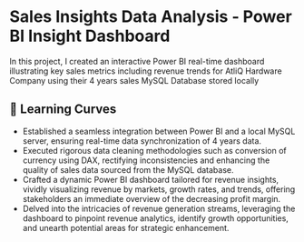 # Sales Insights Data Analysis - Power BI Insight Dashboard

In this project, I created an interactive Power BI real-time dashboard illustrating key sales metrics including revenue trends for AtliQ Hardware Company using their 4 years sales MySQL Database stored locally

## :page_with_curl: Learning Curves
- Established a seamless integration between Power BI and a local MySQL server, ensuring real-time data synchronization of 4 years data.
- Executed rigorous data cleaning methodologies such as conversion of currency using DAX, rectifying inconsistencies and enhancing the quality of sales data sourced from the MySQL database.
- Crafted a dynamic Power BI dashboard tailored for revenue insights, vividly visualizing revenue by markets, growth rates, and trends, offering stakeholders an immediate overview of the decreasing profit margin.
- Delved into the intricacies of revenue generation streams, leveraging the dashboard to pinpoint revenue analytics, identify growth opportunities, and unearth potential areas for strategic enhancement.
